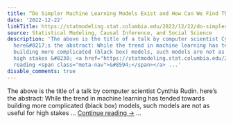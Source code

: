 ```yaml
---
title: “Do Simpler Machine Learning Models Exist and How Can We Find Them?”
date: '2022-12-22'
linkTitle: https://statmodeling.stat.columbia.edu/2022/12/22/do-simpler-machine-learning-models-exist-and-how-can-we-find-them/
source: Statistical Modeling, Causal Inference, and Social Science
description: 'The above is the title of a talk by computer scientist Cynthia Rudin.
  here&#8217;s the abstract: While the trend in machine learning has tended towards
  building more complicated (black box) models, such models are not as useful for
  high stakes &#8230; <a href="https://statmodeling.stat.columbia.edu/2022/12/22/do-simpler-machine-learning-models-exist-and-how-can-we-find-them/">Continue
  reading <span class="meta-nav">&#8594;</span></a> ...'
disable_comments: true
---
```

The above is the title of a talk by computer scientist Cynthia Rudin. here&#8217;s the abstract: While the trend in machine learning has tended towards building more complicated (black box) models, such models are not as useful for high stakes &#8230; <a href="https://statmodeling.stat.columbia.edu/2022/12/22/do-simpler-machine-learning-models-exist-and-how-can-we-find-them/">Continue reading <span class="meta-nav">&#8594;</span></a> ...